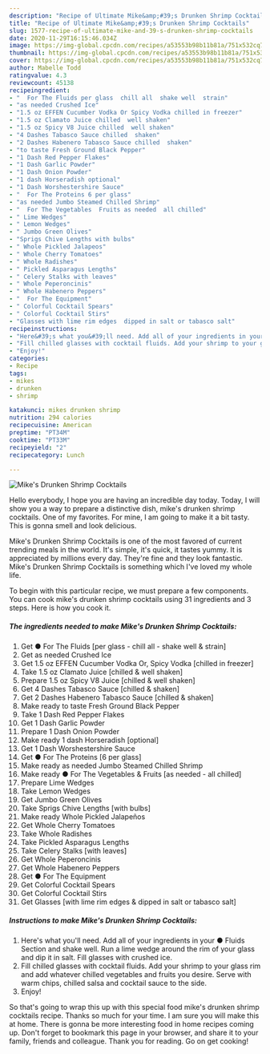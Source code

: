 ```yaml
---
description: "Recipe of Ultimate Mike&amp;#39;s Drunken Shrimp Cocktails"
title: "Recipe of Ultimate Mike&amp;#39;s Drunken Shrimp Cocktails"
slug: 1577-recipe-of-ultimate-mike-and-39-s-drunken-shrimp-cocktails
date: 2020-11-29T16:15:46.034Z
image: https://img-global.cpcdn.com/recipes/a53553b98b11b81a/751x532cq70/mikes-drunken-shrimp-cocktails-recipe-main-photo.jpg
thumbnail: https://img-global.cpcdn.com/recipes/a53553b98b11b81a/751x532cq70/mikes-drunken-shrimp-cocktails-recipe-main-photo.jpg
cover: https://img-global.cpcdn.com/recipes/a53553b98b11b81a/751x532cq70/mikes-drunken-shrimp-cocktails-recipe-main-photo.jpg
author: Mabelle Todd
ratingvalue: 4.3
reviewcount: 45138
recipeingredient:
- "  For The Fluids per glass  chill all  shake well  strain"
- "as needed Crushed Ice"
- "1.5 oz EFFEN Cucumber Vodka Or Spicy Vodka chilled in freezer"
- "1.5 oz Clamato Juice chilled  well shaken"
- "1.5 oz Spicy V8 Juice chilled  well shaken"
- "4 Dashes Tabasco Sauce chilled  shaken"
- "2 Dashes Habenero Tabasco Sauce chilled  shaken"
- "to taste Fresh Ground Black Pepper"
- "1 Dash Red Pepper Flakes"
- "1 Dash Garlic Powder"
- "1 Dash Onion Powder"
- "1 dash Horseradish optional"
- "1 Dash Worshestershire Sauce"
- "  For The Proteins 6 per glass"
- "as needed Jumbo Steamed Chilled Shrimp"
- "  For The Vegetables  Fruits as needed  all chilled"
- " Lime Wedges"
- " Lemon Wedges"
- " Jumbo Green Olives"
- "Sprigs Chive Lengths with bulbs"
- " Whole Pickled Jalapeos"
- " Whole Cherry Tomatoes"
- " Whole Radishes"
- " Pickled Asparagus Lengths"
- " Celery Stalks with leaves"
- " Whole Peperoncinis"
- " Whole Habenero Peppers"
- "  For The Equipment"
- " Colorful Cocktail Spears"
- " Colorful Cocktail Stirs"
- "Glasses with lime rim edges  dipped in salt or tabasco salt"
recipeinstructions:
- "Here&#39;s what you&#39;ll need. Add all of your ingredients in your ● Fluids Section and shake well. Run a lime wedge around the rim of your glass and dip it in salt. Fill glasses with crushed ice."
- "Fill chilled glasses with cocktail fluids. Add your shrimp to your glass rim and add whatever chilled vegetables and fruits you desire. Serve with warm chips, chilled salsa and cocktail sauce to the side."
- "Enjoy!"
categories:
- Recipe
tags:
- mikes
- drunken
- shrimp

katakunci: mikes drunken shrimp 
nutrition: 294 calories
recipecuisine: American
preptime: "PT34M"
cooktime: "PT33M"
recipeyield: "2"
recipecategory: Lunch

---
```



![Mike&#39;s Drunken Shrimp Cocktails](https://img-global.cpcdn.com/recipes/a53553b98b11b81a/751x532cq70/mikes-drunken-shrimp-cocktails-recipe-main-photo.jpg)

Hello everybody, I hope you are having an incredible day today. Today, I will show you a way to prepare a distinctive dish, mike&#39;s drunken shrimp cocktails. One of my favorites. For mine, I am going to make it a bit tasty. This is gonna smell and look delicious.



Mike&#39;s Drunken Shrimp Cocktails is one of the most favored of current trending meals in the world. It's simple, it's quick, it tastes yummy. It is appreciated by millions every day. They're fine and they look fantastic. Mike&#39;s Drunken Shrimp Cocktails is something which I've loved my whole life.


To begin with this particular recipe, we must prepare a few components. You can cook mike&#39;s drunken shrimp cocktails using 31 ingredients and 3 steps. Here is how you cook it.

<!--inarticleads1-->

##### The ingredients needed to make Mike&#39;s Drunken Shrimp Cocktails:

1. Get  ● For The Fluids [per glass - chill all - shake well &amp; strain]
1. Get as needed Crushed Ice
1. Get 1.5 oz EFFEN Cucumber Vodka Or, Spicy Vodka [chilled in freezer]
1. Take 1.5 oz Clamato Juice [chilled &amp; well shaken]
1. Prepare 1.5 oz Spicy V8 Juice [chilled &amp; well shaken]
1. Get 4 Dashes Tabasco Sauce [chilled &amp; shaken]
1. Get 2 Dashes Habenero Tabasco Sauce [chilled &amp; shaken]
1. Make ready to taste Fresh Ground Black Pepper
1. Take 1 Dash Red Pepper Flakes
1. Get 1 Dash Garlic Powder
1. Prepare 1 Dash Onion Powder
1. Make ready 1 dash Horseradish [optional]
1. Get 1 Dash Worshestershire Sauce
1. Get  ● For The Proteins [6 per glass]
1. Make ready as needed Jumbo Steamed Chilled Shrimp
1. Make ready  ● For The Vegetables &amp; Fruits [as needed - all chilled]
1. Prepare  Lime Wedges
1. Take  Lemon Wedges
1. Get  Jumbo Green Olives
1. Take Sprigs Chive Lengths [with bulbs]
1. Make ready  Whole Pickled Jalapeños
1. Get  Whole Cherry Tomatoes
1. Take  Whole Radishes
1. Take  Pickled Asparagus Lengths
1. Take  Celery Stalks [with leaves]
1. Get  Whole Peperoncinis
1. Get  Whole Habenero Peppers
1. Get  ● For The Equipment
1. Get  Colorful Cocktail Spears
1. Get  Colorful Cocktail Stirs
1. Get Glasses [with lime rim edges &amp; dipped in salt or tabasco salt]




<!--inarticleads2-->

##### Instructions to make Mike&#39;s Drunken Shrimp Cocktails:

1. Here&#39;s what you&#39;ll need. Add all of your ingredients in your ● Fluids Section and shake well. Run a lime wedge around the rim of your glass and dip it in salt. Fill glasses with crushed ice.
1. Fill chilled glasses with cocktail fluids. Add your shrimp to your glass rim and add whatever chilled vegetables and fruits you desire. Serve with warm chips, chilled salsa and cocktail sauce to the side.
1. Enjoy!




So that's going to wrap this up with this special food mike&#39;s drunken shrimp cocktails recipe. Thanks so much for your time. I am sure you will make this at home. There is gonna be more interesting food in home recipes coming up. Don't forget to bookmark this page in your browser, and share it to your family, friends and colleague. Thank you for reading. Go on get cooking!
